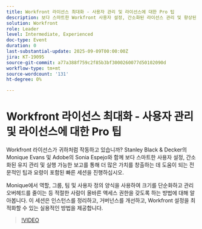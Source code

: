 ```yaml
---
title: Workfront 라이선스 최대화 - 사용자 관리 및 라이선스에 대한 Pro 팁
description: 보다 스마트한 Workfront 사용자 설정, 간소화된 라이선스 관리 및 향상된 거버넌스를 위한 전문가 팁을 잠금 해제하여 가치와 효율성을 극대화하십시오.
solution: Workfront
role: Leader
level: Intermediate, Experienced
doc-type: Event
duration: 0
last-substantial-update: 2025-09-09T00:00:00Z
jira: KT-19095
source-git-commit: a77a388f759c2f85b3bf3000260077d50102090d
workflow-type: tm+mt
source-wordcount: '131'
ht-degree: 0%

---
```



# Workfront 라이선스 최대화 - 사용자 관리 및 라이선스에 대한 Pro 팁

Workfront 라이선스가 귀하처럼 작동하고 있습니까? Stanley Black &amp; Decker의 Monique Evans 및 Adobe의 Sonia Espejo와 함께 보다 스마트한 사용자 설정, 간소화된 유지 관리 및 실행 가능한 보고를 통해 더 많은 가치를 창출하는 데 도움이 되는 전문적인 팁과 요령이 포함된 빠른 세션을 진행하십시오.

Monique에서 역할, 그룹, 팀 및 사용자 정의 양식을 사용하여 크기를 단순화하고 관리 오버헤드를 줄이는 등 적절한 사람이 올바른 액세스 권한을 갖도록 하는 방법에 대해 알아봅니다. 이 세션은 인스턴스를 정리하고, 거버넌스를 개선하고, Workfront 설정을 최적화할 수 있는 실용적인 방법을 제공합니다.

>[!VIDEO](https://video.tv.adobe.com/v/3473965/?learn=on&enablevpops&captions=kor)
